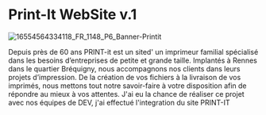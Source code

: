 # Print-It WebSite v.1

 ![16554564334118_FR_1148_P6_Banner-Printit](https://github.com/sprisca/Print-it-JS-P5/assets/64833383/f4589ae5-6788-469b-aed6-dfd943564bb8)


Depuis près de 60 ans PRINT-it est un sited' un imprimeur familial spécialisé dans les besoins d’entreprises de petite et grande taille. Implantés à Rennes dans le quartier Bréquigny, nous accompagnons nos clients dans leurs projets d’impression.
De la création de vos fichiers à la livraison de vos imprimés, nous mettons tout notre savoir-faire à votre disposition afin de répondre au mieux à vos attentes.
J'ai eu la chance de réaliser ce projet avec nos équipes de DEV, j'ai effectué l'integration du site PRINT-IT
